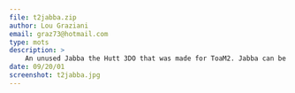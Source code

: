 ```yaml
---
file: t2jabba.zip
author: Lou Graziani
email: graz73@hotmail.com
type: mots
description: >
    An unused Jabba the Hutt 3DO that was made for ToaM2. Jabba can be animated with Ka'pa the Hutt's KEY frames for use in cutscenes.
date: 09/20/01
screenshot: t2jabba.jpg
---
```

